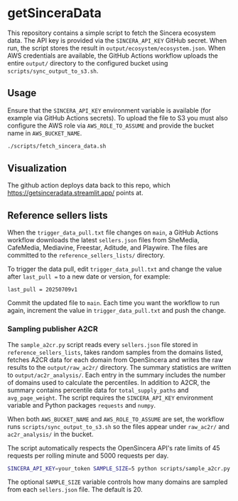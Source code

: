 # getSinceraData

This repository contains a simple script to fetch the Sincera ecosystem data. The API key is provided via the `SINCERA_API_KEY` GitHub secret. When run, the script stores the result in `output/ecosystem/ecosystem.json`.
When AWS credentials are available, the GitHub Actions workflow uploads the entire `output/` directory to the configured bucket using `scripts/sync_output_to_s3.sh`.

## Usage

Ensure that the `SINCERA_API_KEY` environment variable is available (for example via GitHub Actions secrets). To upload the file to S3 you must also configure the AWS role via `AWS_ROLE_TO_ASSUME` and provide the bucket name in `AWS_BUCKET_NAME`.

```bash
./scripts/fetch_sincera_data.sh
```
## Visualization

The github action deploys data back to this repo, which https://getsinceradata.streamlit.app/ points at.

## Reference sellers lists
When the `trigger_data_pull.txt` file changes on `main`, a GitHub Actions workflow downloads the latest `sellers.json` files from SheMedia, CafeMedia, Mediavine, Freestar, Aditude, and Playwire. The files are committed to the `reference_sellers_lists/` directory.

To trigger the data pull, edit `trigger_data_pull.txt` and change the value after `last_pull =` to a new date or version, for example:

```text
last_pull = 20250709v1
```

Commit the updated file to `main`. Each time you want the workflow to run again, increment the value in `trigger_data_pull.txt` and push the change.

### Sampling publisher A2CR

The `sample_a2cr.py` script reads every `sellers.json` file stored in
`reference_sellers_lists`, takes random samples from the domains listed,
  fetches A2CR data for each domain from OpenSincera and writes the
  raw results to the `output/raw_ac2r/` directory. The summary statistics are
  written to `output/ac2r_analysis/`. Each entry in the summary includes the
  number of domains used to calculate the percentiles.
  In addition to A2CR, the summary contains percentile data for
  `total_supply_paths` and `avg_page_weight`.
  The
  script requires the `SINCERA_API_KEY` environment variable and Python
packages `requests` and `numpy`.

  When both `AWS_BUCKET_NAME` and `AWS_ROLE_TO_ASSUME` are set, the workflow runs
  `scripts/sync_output_to_s3.sh` so the files appear under `raw_ac2r/` and
  `ac2r_analysis/` in the bucket.

  The script automatically respects the OpenSincera API's rate limits of
  45 requests per rolling minute and 5000 requests per day.
 

```bash
SINCERA_API_KEY=your_token SAMPLE_SIZE=5 python scripts/sample_a2cr.py
```
The optional `SAMPLE_SIZE` variable controls how many domains are sampled from each
`sellers.json` file. The default is 20.
